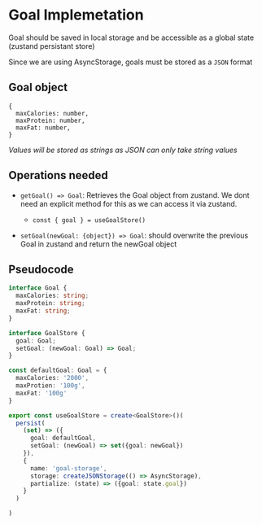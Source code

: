# Goal Implemetation

Goal should be saved in local storage and be accessible as a global state (zustand persistant store)

Since we are using AsyncStorage, goals must be stored as a `JSON` format

## Goal object
```
{
  maxCalories: number,
  maxProtein: number,
  maxFat: number,
}
```
*Values will be stored as strings as JSON can only take string values*

## Operations needed
- `getGoal() => Goal`: Retrieves the Goal object from zustand. We dont need an explicit method for this as we can access it via zustand.
  - `const { goal } = useGoalStore()`

- `setGoal(newGoal: {object}) => Goal`: should overwrite the previous Goal in zustand and return the newGoal object

## Pseudocode
```typescript
interface Goal {
  maxCalories: string;
  maxProtein: string;
  maxFat: string;
}

interface GoalStore {
  goal: Goal;
  setGoal: (newGoal: Goal) => Goal;
}

const defaultGoal: Goal = {
  maxCalories: '2000',
  maxProtien: '100g',
  maxFat: '100g'
}

export const useGoalStore = create<GoalStore>()(
  persist(
    (set) => ({
      goal: defaultGoal,
      setGoal: (newGoal) => set({goal: newGoal})
    }),
    {
      name: 'goal-storage',
      storage: createJSONStorage(() => AsyncStorage),
      partialize: (state) => ({goal: state.goal})
    }
  )

)
```



